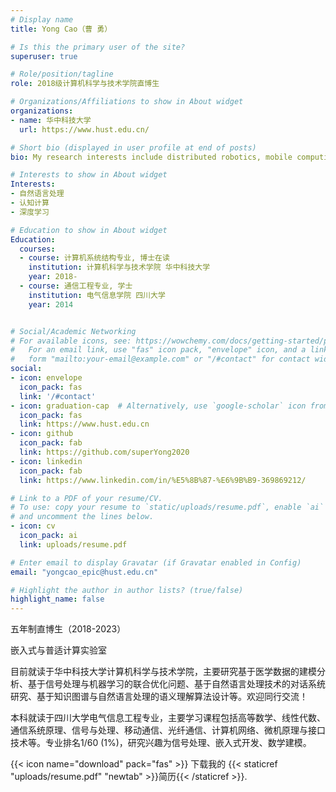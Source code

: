 ```yaml
---
# Display name
title: Yong Cao（曹 勇）

# Is this the primary user of the site?
superuser: true

# Role/position/tagline
role: 2018级计算机科学与技术学院直博生

# Organizations/Affiliations to show in About widget
organizations:
- name: 华中科技大学
  url: https://www.hust.edu.cn/

# Short bio (displayed in user profile at end of posts)
bio: My research interests include distributed robotics, mobile computing and programmable matter.

# Interests to show in About widget
Interests:
- 自然语言处理
- 认知计算
- 深度学习

# Education to show in About widget
Education:
  courses:
  - course: 计算机系统结构专业, 博士在读
    institution: 计算机科学与技术学院 华中科技大学
    year: 2018-
  - course: 通信工程专业, 学士
    institution: 电气信息学院 四川大学
    year: 2014


# Social/Academic Networking
# For available icons, see: https://wowchemy.com/docs/getting-started/page-builder/#icons
#   For an email link, use "fas" icon pack, "envelope" icon, and a link in the
#   form "mailto:your-email@example.com" or "/#contact" for contact widget.
social:
- icon: envelope
  icon_pack: fas
  link: '/#contact'
- icon: graduation-cap  # Alternatively, use `google-scholar` icon from `ai` icon pack
  icon_pack: fas
  link: https://www.hust.edu.cn
- icon: github
  icon_pack: fab
  link: https://github.com/superYong2020
- icon: linkedin
  icon_pack: fab
  link: https://www.linkedin.com/in/%E5%8B%87-%E6%9B%B9-369869212/

# Link to a PDF of your resume/CV.
# To use: copy your resume to `static/uploads/resume.pdf`, enable `ai` icons in `params.toml`, 
# and uncomment the lines below.
- icon: cv
  icon_pack: ai
  link: uploads/resume.pdf

# Enter email to display Gravatar (if Gravatar enabled in Config)
email: "yongcao_epic@hust.edu.cn"

# Highlight the author in author lists? (true/false)
highlight_name: false
---
```

五年制直博生（2018-2023）    

嵌入式与普适计算实验室

目前就读于华中科技大学计算机科学与技术学院，主要研究基于医学数据的建模分析、基于信号处理与机器学习的联合优化问题、基于自然语言处理技术的对话系统研究、基于知识图谱与自然语言处理的语义理解算法设计等。欢迎同行交流！


本科就读于四川大学电气信息工程专业，主要学习课程包括高等数学、线性代数、通信系统原理、信号与处理、移动通信、光纤通信、计算机网络、微机原理与接口技术等。专业排名1/60 (1%)，研究兴趣为信号处理、嵌入式开发、数学建模。




{{< icon name="download" pack="fas" >}} 下载我的 {{< staticref "uploads/resume.pdf" "newtab" >}}简历{{< /staticref >}}.
